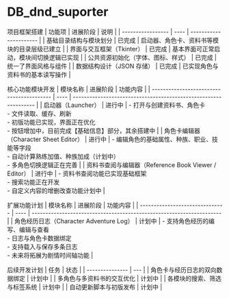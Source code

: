 # DB_dnd_suporter

项目框架搭建
| 功能项               | 进展阶段 | 说明                     |
| ----------------- | ---- | ---------------------- |
| 基础目录结构与模块划分       | 已完成  | 启动器、角色卡、资料书等模块的目录层级已建立 |
| 界面与交互框架（Tkinter）  | 已完成  | 基本界面可正常启动，模块间切换逻辑已实现   |
| 公共资源初始化（字体、图标、样式） | 已完成  | 统一了界面风格与组件             |
| 数据结构设计（JSON 存储）   | 已完成  | 已实现角色与资料书的基本读写操作       |


核心功能模块开发
| 模块名称                                      | 进展阶段 | 功能内容                                                             |
| ----------------------------------------- | ---- | ---------------------------------------------------------------- |
| 启动器（Launcher）                             | 进行中  | - 打开与创建资料书、角色卡<br>- 文件读取、缓存、刷新<br>- 初版功能已实现，界面正在优化<br>- 按钮增加中，目前完成【基础信息】部分，其余搭建中                  |
| 角色卡编辑器（Character Sheet Editor）            | 进行中  | - 编辑角色的基础属性、种族、职业、技能等字段<br>- 自动计算熟练加值、种族加成（计划中）<br>- 多角色切换逻辑正在完善 |
| 资料书查阅与编辑器（Reference Book Viewer / Editor） | 进行中  | - 资料书查阅功能已实现基础框架<br>- 搜索功能正在开发<br>- 自定义内容的增删改查功能计划中              |


扩展功能计划
| 模块名称                            | 进展阶段 | 功能内容                                                                  |
| ------------------------------- | ---- | --------------------------------------------------------------------- |
| 角色经历日志（Character Adventure Log） | 计划中  | - 支持角色经历的编写、编辑与查看<br>- 日志与角色卡数据绑定<br>- 支持载入与保存多条日志<br>- 未来将拓展为剧情时间轴功能 |



后续开发计划
| 任务              | 状态  |
| --------------- | --- |
| 角色卡与经历日志的双向数据绑定 | 计划中 |
| 多角色与多资料书的交互优化   | 计划中 |
| 各模块的搜索、筛选与标签系统  | 计划中 |
| 自动更新脚本与初版发布     | 计划中 |
